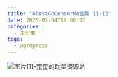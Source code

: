 ```yaml
---
title: "GhostGoCensorMe合集 11-13"
date: 2025-07-04T19:06:07
categories:
  - 未分类
tags:
  - wordpress
---
```


![图片[1]-歪歪的耽美资源站](/images/ghostgocensorme%e5%90%88%e9%9b%86-11-13-0.jpg)
